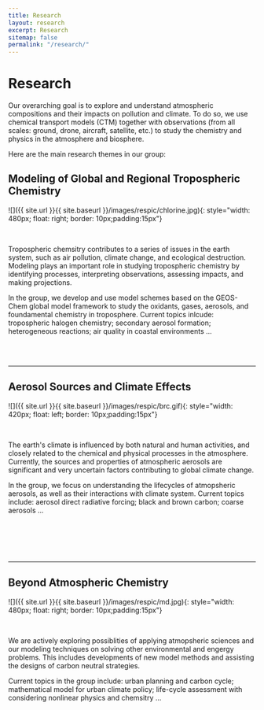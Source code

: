 ```yaml
---
title: Research
layout: research
excerpt: Research
sitemap: false
permalink: "/research/"
---
```


# Research

Our overarching goal is to explore and understand atmospheric compositions and their impacts on pollution and climate. To do so, we use chemical transport models (CTM) together with observations (from all scales: ground, drone, aircraft, satellite, etc.) to study the chemistry and physics in the atmosphere and biosphere.

Here are the main research themes in our group:


## Modeling of Global and Regional Tropospheric Chemistry

![]({{ site.url }}{{ site.baseurl }}/images/respic/chlorine.jpg){: style="width: 480px; float: right; border: 10px;padding:15px"}

<br />

Tropospheric chemsitry contributes to a series of issues in the earth system, such as air pollution, climate change, and ecological destruction. Modeling plays an important role in studying tropospheric chemistry by identifying processes, interpreting observations, assessing impacts, and making projections. 

In the group, we develop and use model schemes based on the GEOS-Chem global model framework to study the oxidants, gases, aerosols, and foundamental chemistry in troposphere. Current topics inlcude: tropospheric halogen chemistry; secondary aerosol formation;  heterogeneous reactions; air quality in coastal environments ...

<br/>
<br/>

----
## Aerosol Sources and Climate Effects

![]({{ site.url }}{{ site.baseurl }}/images/respic/brc.gif){: style="width: 420px; float: left; border: 10px;padding:15px"}

<br />

The earth's climate is influenced by both natural and human activities, and closely related to the chemical and physical processes in the atmosphere. Currently, the sources and properties of atmospheric aerosols are significant and very uncertain factors contributing to global climate change.  

In the group, we focus on understanding the lifecycles of atmopsheric aerosols, as well as their interactions with climate system. Current topics include: aerosol direct radiative forcing; black and brown carbon; coarse aerosols ...


<br/>
<br/>
<br/>
<br/>

----
## Beyond Atmospheric Chemistry
![]({{ site.url }}{{ site.baseurl }}/images/respic/md.jpg){: style="width: 480px; float: right; border: 10px;padding:15px"}

<br />

We are actively exploring possiblities of applying atmopsheric sciences and our modeling techniques on solving other environmental and engergy problems. This includes developments of new model methods and assisting the designs of carbon neutral strategies. 

Current topics in the group include: urban planning and carbon cycle; mathematical model for urban climate policy; life-cycle assessment with considering nonlinear physics and chemsitry ...

<br />
<br />
